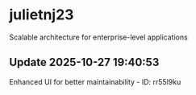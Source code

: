 # julietnj23
Scalable architecture for enterprise-level applications

## Update 2025-10-27 19:40:53
Enhanced UI for better maintainability - ID: rr55l9ku

